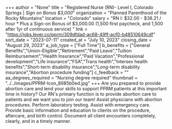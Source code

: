 +++
author = "None"
title = "Registered Nurse (RN)- Level I, Colorado Springs | *Sign on Bonus $3,000*"
organization = "Planned Parenthood of the Rocky Mountains"
location = "Colorado"
salary = "RN I: $32.00 - $38.21 / hour *  Plus a Sign-on Bonus of $3,000.00 (1,500 first paycheck, and 1,500 after 1yr of continuous service)  "
link = "https://jobs.lever.co/pprm/309dfdad-ac68-49ff-acf0-b48510649cdf"
sort_date = "2023-07-11"
created_at = "July 10, 2023"
closing_date = "August 29, 2023"
a_job_type = ["Full Time"]
b_benefits = ["General Benefits","Union-Eligible","Retirement","Paid Leave","Tuition Reimbursement","Health Insurance","Paid Vacation","Professional development","Life insurance","FSA","Trans health","Intersex health benefits","Short-term disability insurance","Long-term disability insurance","Abortion procedure funding"]
c_feedback = ""
aa_degrees_required = "Nursing degree required"
thumbnail = "../../images/PPRM-Icon_8985b0ed.jpg"
+++
Are you prepared to provide abortion care and lend your skills to support PPRM patients at this important time in history? Our RN's primary function is to provide abortion care to patients and we want you to join our team! Assist physicians with abortion procedures. Perform laboratory testing. Assist with emergency care. Provide basic information and education to clients on the procedure, aftercare, and birth control. Document all client encounters completely, clearly, and in a timely manner.